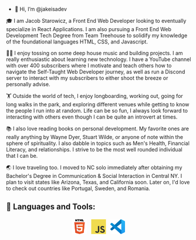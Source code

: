 - 👋 Hi, I’m @jakeisadev

:mortar_board: I am Jacob Starowicz, a Front End Web Developer looking to eventually specialize in React Applications. I am also pursuing a Front End Web Development Tech Degree from Team Treehouse to solidify my knowledge of the foundational languages HTML, CSS, and Javascript.

:man_technologist: I enjoy tossing on some deep house music and building projects. I am really enthusiastic about learning new technology. I have a YouTube channel with over 400 subscribers where I motivate and teach others how to navigate the Self-Taught Web Developer journey, as well as run a Discond server to interact with my subscribers to either shoot the breeze or personally advise.

:weight_lifting: Outside the world of tech, I enjoy longboarding, working out, going for long walks in the park, and exploring different venues while getting to know the people I run into at random. Life can be so fun, I always look forward to interacting with others even though I can be quite an introvert at times.

:books: I also love reading books on personal development. My favorite ones are really anything by Wayne Dyer, Stuart Wilde, or anyone of note within the sphere of spirituality. I also dabble in topics such as Men's Health, Financial Literacy, and relationships. I strive to be the most well rounded individual that I can be.

:earth_asia: I love traveling too. I moved to NC solo immediately after obtaining my Bachelor's Degree in Communication & Social Interaction in Central NY. I plan to visit states like Arizona, Texas, and California soon. Later on, I'd love to check out countries like Portugal, Sweden, and Romania.

## 🧰 Languages and Tools:
<p align="center">
<img src="https://raw.githubusercontent.com/github/explore/80688e429a7d4ef2fca1e82350fe8e3517d3494d/topics/html/html.png" alt="Python" height="40" style="vertical-align:top; margin:4px">
<img src="https://raw.githubusercontent.com/github/explore/80688e429a7d4ef2fca1e82350fe8e3517d3494d/topics/javascript/javascript.png" alt="Javascript" height="40" style="vertical-align:top; margin:4px">
<img src="https://raw.githubusercontent.com/github/explore/80688e429a7d4ef2fca1e82350fe8e3517d3494d/topics/visual-studio-code/visual-studio-code.png" alt="VS Code" height="40" style="vertical-align:top; margin:4px">
</p>

<!---
jakeisadev/jakeisadev is a ✨ special ✨ repository because its `README.md` (this file) appears on your GitHub profile.
You can click the Preview link to take a look at your changes.
--->
